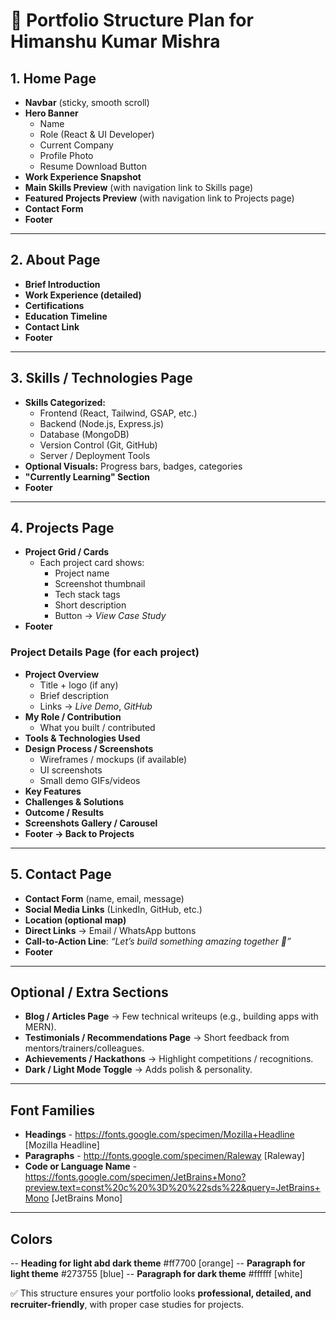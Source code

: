 # 📂 Portfolio Structure Plan for Himanshu Kumar Mishra

## 1. Home Page
- **Navbar** (sticky, smooth scroll)
- **Hero Banner**
  - Name
  - Role (React & UI Developer)
  - Current Company
  - Profile Photo
  - Resume Download Button
- **Work Experience Snapshot**
- **Main Skills Preview** (with navigation link to Skills page)
- **Featured Projects Preview** (with navigation link to Projects page)
- **Contact Form**
- **Footer**

---

## 2. About Page
- **Brief Introduction**
- **Work Experience (detailed)**
- **Certifications**
- **Education Timeline**
- **Contact Link**
- **Footer**

---

## 3. Skills / Technologies Page
- **Skills Categorized:**
  - Frontend (React, Tailwind, GSAP, etc.)
  - Backend (Node.js, Express.js)
  - Database (MongoDB)
  - Version Control (Git, GitHub)
  - Server / Deployment Tools
- **Optional Visuals:** Progress bars, badges, categories
- **"Currently Learning" Section**
- **Footer**

---

## 4. Projects Page
- **Project Grid / Cards**
  - Each project card shows:
    - Project name
    - Screenshot thumbnail
    - Tech stack tags
    - Short description
    - Button → *View Case Study*
- **Footer**

### Project Details Page (for each project)
- **Project Overview**
  - Title + logo (if any)
  - Brief description
  - Links → *Live Demo*, *GitHub*
- **My Role / Contribution**
  - What you built / contributed
- **Tools & Technologies Used**
- **Design Process / Screenshots**
  - Wireframes / mockups (if available)
  - UI screenshots
  - Small demo GIFs/videos
- **Key Features**
- **Challenges & Solutions**
- **Outcome / Results**
- **Screenshots Gallery / Carousel**
- **Footer → Back to Projects**

---

## 5. Contact Page
- **Contact Form** (name, email, message)
- **Social Media Links** (LinkedIn, GitHub, etc.)
- **Location (optional map)**
- **Direct Links** → Email / WhatsApp buttons
- **Call-to-Action Line**: *“Let’s build something amazing together 🚀”*
- **Footer**

---

## Optional / Extra Sections
- **Blog / Articles Page** → Few technical writeups (e.g., building apps with MERN).
- **Testimonials / Recommendations Page** → Short feedback from mentors/trainers/colleagues.
- **Achievements / Hackathons** → Highlight competitions / recognitions.
- **Dark / Light Mode Toggle** → Adds polish & personality.

---


## Font Families 
- **Headings** - https://fonts.google.com/specimen/Mozilla+Headline [Mozilla Headline]
- **Paragraphs** - http://fonts.google.com/specimen/Raleway [Raleway]
- **Code or Language Name** - https://fonts.google.com/specimen/JetBrains+Mono?preview.text=const%20c%20%3D%20%22sds%22&query=JetBrains+Mono [JetBrains Mono] 

---

## Colors

-- **Heading for light abd dark theme** #ff7700 [orange]
-- **Paragraph for light theme** #273755 [blue]
-- **Paragraph for dark theme** #ffffff [white]



✅ This structure ensures your portfolio looks **professional, detailed, and recruiter-friendly**, with proper case studies for projects.

